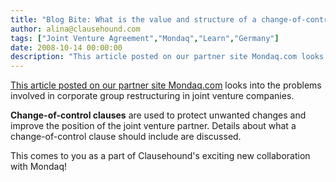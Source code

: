 ```yaml
---
title: "Blog Bite: What is the value and structure of a change-of-control clause in a joint venture company undergoing group restructuring?"
author: alina@clausehound.com
tags: ["Joint Venture Agreement","Mondaq","Learn","Germany"]
date: 2008-10-14 00:00:00
description: "This article posted on our partner site Mondaq.com looks into the problems involved in corporate group restructuring in joint venture companies. Change-of-control clauses are used to protect unwanted changes and improve the position of the joint venture partner."
---
```


[This article posted on our partner site Mondaq.com](http://www.mondaq.com/germany/x/67752/Corporate+Commercial+Law/ChangeOfControl+Clauses+In+JointVenture+Companies+Legal+Pitfall+In+The+Context+Of+Group+Restructurings) looks into the problems involved in corporate group restructuring in joint venture companies. 

**Change-of-control clauses** are used to protect unwanted changes and improve the position of the joint venture partner. Details about what a change-of-control clause should include are discussed.

This comes to you as a part of Clausehound's exciting new collaboration with Mondaq!
